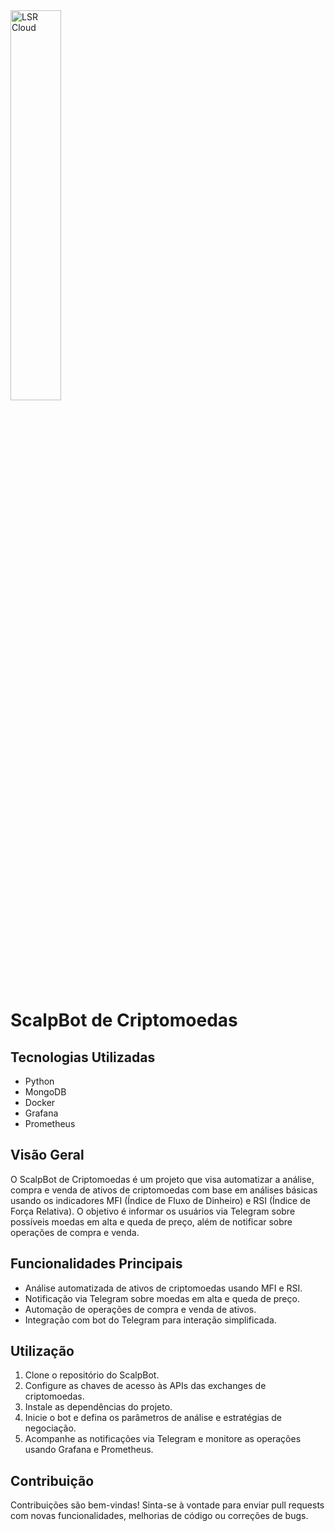<img alt="LSR Cloud" width="40%" src="https://lucianoromao.com.br/lsr.png">

# ScalpBot de Criptomoedas

## Tecnologias Utilizadas

- Python
- MongoDB
- Docker
- Grafana
- Prometheus

## Visão Geral

O ScalpBot de Criptomoedas é um projeto que visa automatizar a análise, compra e venda de ativos de criptomoedas com base em análises básicas usando os indicadores MFI (Índice de Fluxo de Dinheiro) e RSI (Índice de Força Relativa). O objetivo é informar os usuários via Telegram sobre possíveis moedas em alta e queda de preço, além de notificar sobre operações de compra e venda.

## Funcionalidades Principais

- Análise automatizada de ativos de criptomoedas usando MFI e RSI.
- Notificação via Telegram sobre moedas em alta e queda de preço.
- Automação de operações de compra e venda de ativos.
- Integração com bot do Telegram para interação simplificada.

## Utilização

1. Clone o repositório do ScalpBot.
2. Configure as chaves de acesso às APIs das exchanges de criptomoedas.
3. Instale as dependências do projeto.
4. Inicie o bot e defina os parâmetros de análise e estratégias de negociação.
5. Acompanhe as notificações via Telegram e monitore as operações usando Grafana e Prometheus.

## Contribuição

Contribuições são bem-vindas! Sinta-se à vontade para enviar pull requests com novas funcionalidades, melhorias de código ou correções de bugs.